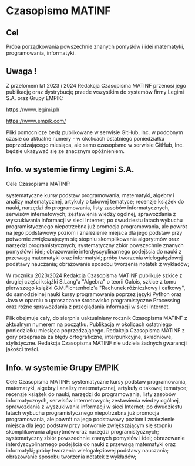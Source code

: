 # Czasopismo MATINF

## Cel

Próba porządkowania powszechnie znanych pomysłów i idei matematyki, programowania, informatyki.


## Uwaga !
Z przełomem lat 2023 i 2024 Redakcja Czasopisma MATINF przenosi jego publikację oraz dystrybucję przede wszystkim do systemów firmy Legimi S.A. oraz Grupy EMPIK:

https://www.legimi.pl/

https://www.empik.com/

Pliki pomocnicze bedą publikowane w serwisie GitHub, Inc. w podobnym czasie co aktualne numery - w okolicach ostatniego poniedziałku poprzedzającego miesiąca, ale samo czasopismo w serwisie GitHub, Inc. będzie ukazywać się ze znacznym opóźnieniem.


## Info. w systemie firmy Legimi S.A.

Cele Czasopisma MATINF:

systematyczne kursy podstaw programowania, matematyki, algebry i analizy matematycznej, artykuły o takowej tematyce; recenzje książek do nauki, narzędzi do programowania, listy zasobów informatycznych, serwisów internetowych; zestawienia wiedzy ogólnej, sprawozdania z wyszukiwania informacji w sieci Internet; po dwudziestu latach wybuchu programistycznego niepotrzebna już promocja programowania, ale powrót na jego podstawowy poziom i znalezienie miejsca dla jego podstaw przy potwornie zwiększającym się stopniu skomplikowania algorytmów oraz narzędzi programistycznych; systematyczny zbiór powszechnie znanych pomysłów i idei; obrazowanie interdyscyplinarnego podejścia do nauki z przewagą matematyki oraz informatyki; próby tworzenia wielogałęziowej podstawy nauczania; obrazowanie sposobu tworzenia notatek z wykładów;

W roczniku 2023/2024 Redakcja Czasopisma MATINF publikuje szkice z drugiej części książki S.Lang'a "Algebra" o teorii Galois, szkice z tomu pierwszego książki G.M.Fichtenholz'a "Rachunek różniczkowy i całkowy", do samodzielnej nauki kursy programowania poprzez języki Python oraz Java w oparciu o uproszczone środowisko programistyczne Processing oraz różne sprawozdania z przeglądania informacji w sieci Internet.

Plik obejmuje cały, do sierpnia uaktualniany rocznik Czasopisma MATINF z aktualnym numerem na początku. Publikacja w okolicach ostatniego poniedziałku miesiąca poprzedzającego. Redakcja Czasopisma MATINF z góry przeprasza za błędy ortograficzne, interpunkcyjne, składniowe, stylistyczne. Redakcja Czasopisma MATINF nie udziela żadnych gwarancji jakości treści.


## Info. w systemie Grupy EMPIK

Cele Czasopisma MATINF: systematyczne kursy podstaw programowania, matematyki, algebry i analizy matematycznej, artykuły o takowej tematyce; recenzje książek do nauki, narzędzi do programowania, listy zasobów informatycznych, serwisów internetowych; zestawienia wiedzy ogólnej, sprawozdania z wyszukiwania informacji w sieci Internet; po dwudziestu latach wybuchu programistycznego niepotrzebna już promocja programowania, ale powrót na jego podstawowy poziom i znalezienie miejsca dla jego podstaw przy potwornie zwiększającym się stopniu skomplikowania algorytmów oraz narzędzi programistycznych; systematyczny zbiór powszechnie znanych pomysłów i idei; obrazowanie interdyscyplinarnego podejścia do nauki z przewagą matematyki oraz informatyki; próby tworzenia wielogałęziowej podstawy nauczania; obrazowanie sposobu tworzenia notatek z wykładów;

